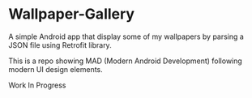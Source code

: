 # Wallpaper-Gallery
A simple Android app that display some of my wallpapers by parsing a JSON file using Retrofit library.

This is a repo showing MAD (Modern Android Development) following modern UI design elements.

Work In Progress
